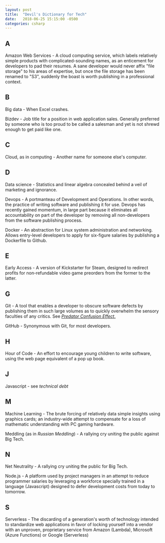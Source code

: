 ```yaml
---
layout: post
title:  "Devil's Dictionary for Tech"
date:   2018-06-25 15:15:00 -0500
categories: csharp
---
```


## A ## 

Amazon Web Services - A cloud computing service, which labels relatively simple products with complicated-sounding
names, as an enticement for developers to pad their resumes.  A sane developer would never affix "file storage" to his
areas of expertise, but once the file storage has been renamed to "S3", suddenly the boast is worth publishing in a
professional context.

## B ##

Big data - When Excel crashes.

Bizdev - Job title for a position in web application sales.  Generally preferred by someone who is too proud to be
called a salesman and yet is not shrewd enough to get paid like one.

## C ##

Cloud, as in computing - Another name for someone else's computer.

## D ##

Data science - Statistics and linear algebra concealed behind a veil of marketing and ignorance.

Devops - A portmanteau of Development and Operations.  In other words, the practice of writing software and publishing
it for use.  Devops has recently gained momentum, in large part because it eliminates all accountability on part of the
developer by removing all non-developers from the software publishing process.

Docker - An abstraction for Linux system administration and networking.  Allows entry-level developers to apply for
six-figure salaries by publishing a Dockerfile to Github.

## E ##

Early Access - A version of Kickstarter for Steam, designed to redirect profits for non-refundable video game preorders
from the former to the latter.

## G ##

Git - A tool that enables a developer to obscure software defects by publishing them in such large volumes as to
quickly overwhelm the sensory faculties of any critics.  See [*Predator Confusion Effect*.][0]

GitHub - Synonymous with Git, for most developers.

## H ##

Hour of Code - An effort to encourage young children to write software, using the web page equivalent of a pop up book.

## J ##

Javascript - see *technical debt*

## M ##

Machine Learning - The brute forcing of relatively data simple insights using graphics cards; an industry-wide attempt 
to compensate for a loss of mathematic understanding with PC gaming hardware.

Meddling (as in *Russian Meddling*) - A rallying cry uniting the public against Big Tech.

## N ##

Net Neutrality - A rallying cry uniting the public for Big Tech.

Node.js - A platform used by project managers in an attempt to reduce programmer salaries by leveraging a workforce
specially trained in a language (Javascript) designed to defer development costs from today to tomorrow.

## S ##

Serverless - The discarding of a generation's worth of technology intended to standardize web applications in favor of
locking yourself into a vendor with an unproven, proprietary service from Amazon (Lambda), Microsoft (Azure Functions)
or Google (Serverless)

[0]: https://link.springer.com/article/10.1007%2FBF00177338